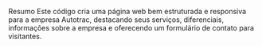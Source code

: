 Resumo
Este código cria uma página web bem estruturada e responsiva para a empresa Autotrac, destacando seus serviços, diferenciais, informações sobre a empresa e oferecendo um formulário de contato para visitantes.





